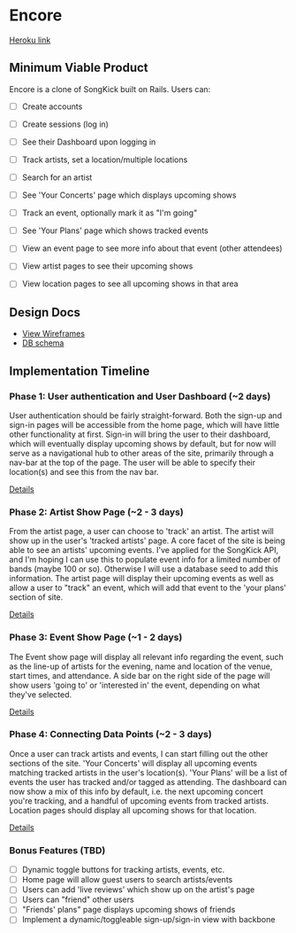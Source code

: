 # Encore

[Heroku link][heroku]

[heroku]: #

## Minimum Viable Product
Encore is a clone of SongKick built on Rails. Users can:

<!-- This is a Markdown checklist. Use it to keep track of your progress! -->

- [ ] Create accounts
- [ ] Create sessions (log in)
- [ ] See their Dashboard upon logging in
- [ ] Track artists, set a location/multiple locations
- [ ] Search for an artist
- [ ] See 'Your Concerts' page which displays upcoming shows
- [ ] Track an event, optionally mark it as "I'm going"
- [ ] See 'Your Plans' page which shows tracked events
- [ ] View an event page to see more info about that event (other attendees)
- [ ] View artist pages to see their upcoming shows
- [ ] View location pages to see all upcoming shows in that area


## Design Docs
* [View Wireframes][views]
* [DB schema][schema]

[views]: ./docs/views.md
[schema]: ./docs/schema.md

## Implementation Timeline

### Phase 1: User authentication and User Dashboard (~2 days)
User authentication should be fairly straight-forward. Both the sign-up and
sign-in pages will be accessible from the home page, which will have little
other functionality at first. Sign-in will bring the user to their dashboard,
which will eventually display upcoming shows by default, but for now will serve
as a navigational hub to other areas of the site, primarily through a nav-bar at
the top of the page. The user will be able to specify their location(s) and see
this from the nav bar.

[Details][phase-one]

### Phase 2: Artist Show Page (~2 - 3 days)
From the artist page, a user can choose to 'track' an artist. The artist will
show up in the user's 'tracked artists' page. A core facet of the site is being
able to see an artists' upcoming events. I've applied for the SongKick API, and
I'm hoping I can use this to populate event info for a limited number of bands
(maybe 100 or so). Otherwise I will use a database seed to add this information.
The artist page will display their upcoming events as well as allow a user to
"track" an event, which will add that event to the 'your plans' section of site.

[Details][phase-two]

### Phase 3: Event Show Page (~1 - 2 days)
The Event show page will display all relevant info regarding the event, such as
the line-up of artists for the evening, name and location of the venue, start
times, and attendance. A side bar on the right side of the page will show users
'going to' or 'interested in' the event, depending on what they've selected.


[Details][phase-three]

### Phase 4: Connecting Data Points (~2 - 3 days)
Once a user can track artists and events, I can start filling out the other
sections of the site. 'Your Concerts' will display all upcoming events matching
tracked artists in the user's location(s). 'Your Plans' will be a list of events
the user has tracked and/or tagged as attending. The dashboard can now show a mix
of this info by default, i.e. the next upcoming concert you're tracking, and
a handful of upcoming events from tracked artists. Location pages should display
all upcoming shows for that location.

[Details][phase-four]


### Bonus Features (TBD)
- [ ] Dynamic toggle buttons for tracking artists, events, etc.
- [ ] Home page will allow guest users to search artists/events
- [ ] Users can add 'live reviews' which show up on the artist's page
- [ ] Users can "friend" other users
- [ ] "Friends' plans" page displays upcoming shows of friends
- [ ] Implement a dynamic/toggleable sign-up/sign-in view with backbone

[phase-one]: ./docs/phases/phase1.md
[phase-two]: ./docs/phases/phase2.md
[phase-three]: ./docs/phases/phase3.md
[phase-four]: ./docs/phases/phase4.md
